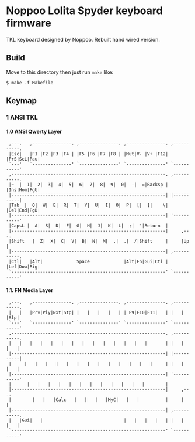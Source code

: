 Noppoo Lolita Spyder keyboard firmware
======================
TKL keyboard designed by Noppoo.
Rebuilt hand wired version. 

## Build
Move to this directory then just run `make` like:

    $ make -f Makefile


## Keymap

### 1  ANSI TKL


#### 1.0 ANSI Qwerty Layer
     ,---.   ,---------------. ,---------------. ,---------------. ,-----------.
     |Esc|   |F1 |F2 |F3 |F4 | |F5 |F6 |F7 |F8 | |Mut|V- |V+ |F12| |PrS|ScL|Pau|
     `---'   `---------------' `---------------' `---------------' `-----------'
     ,-----------------------------------------------------------. ,-----------.
     |~  |  1|  2|  3|  4|  5|  6|  7|  8|  9|  0|  -|  =|Backsp | |Ins|Hom|PgU|
     |-----------------------------------------------------------| |-----------|
     |Tab  |  Q|  W|  E|  R|  T|  Y|  U|  I|  O|  P|  [|  ]|    \| |Del|End|PgD|
     |-----------------------------------------------------------| '-----------'
     |CapsL |  A|  S|  D|  F|  G|  H|  J|  K|  L|  ;|  '|Return  |
     |-----------------------------------------------------------|     ,---.
     |Shift   |  Z|  X|  C|  V|  B|  N|  M|  ,|  .|  /|Shift     |     |Up |
     |-----------------------------------------------------------| ,-----------.
     |Ctl|   |Alt|             Space             |Alt|Fn|Gui|Ctl | |Lef|Dow|Rig|
     `-----------------------------------------------------------' `-----------'

#### 1.1. FN Media Layer
     ,---.   ,---------------. ,---------------. ,---------------. ,-----------.
     |   |   |Prv|Ply|Nxt|Stp| |   |   |   |   | | F9|F10|F11|   | |   |   |Slp|
     `---'   `---------------' `---------------' `---------------' `-----------'
     ,-----------------------------------------------------------. ,-----------.
     |   |   |   |   |   |   |   |   |   |   |   |   |   |       | |   |   |   |
     |-----------------------------------------------------------| |-----------|
     |     |   |   |   |   |   |   |   |   |   |   |   |   |     | |   |   |   |
     |-----------------------------------------------------------| '-----------'
     |      |   |   |   |   |   |   |   |   |   |   |   |        |
     |-----------------------------------------------------------|     ,---.
     |        |   |   |Calc   |   |   |   |MyC|   |   |          |     |   |
     |-----------------------------------------------------------| ,-----------.
     |   |Gui|   |                               |   |   |   |   | |   |   |   |
     `-----------------------------------------------------------' `-----------'
